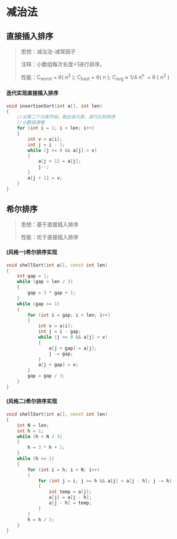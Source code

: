 # 减治法

## 直接插入排序

>思想：减治法-减常因子
>
>注释：小数组每次长度+1进行排序。
>
>性能：C<sub>worst</sub> = θ( n<sup>2</sup> ); C<sub>bast</sub> = θ( n ); C<sub>avg</sub> ≈ 1/4 n<sup>n</sup>  = θ ( n<sup>2</sup> )



#### 迭代实现直接插入排序 

```c++
void insertionSort(int a[], int len)
{
    //从第二个元素开始，取出该元素，进行比较排序
    //小数组递增
    for (int i = 1; i < len; i++)
    {
        int v = a[i];
        int j = i - 1;
        while (j >= 0 && a[j] > v)
        {
            a[j + 1] = a[j];
            j--;
        }
        a[j + 1] = v;
    }
}
```



## 希尔排序

>思想：基于直接插入排序
>
>性能：优于直接插入排序



#### (风格一)希尔排序实现

```c++
void shellSort(int a[], const int len)
{
    int gap = 1;
    while (gap < len / 3)
    {
        gap = 3 * gap + 1;
    }
    while (gap >= 1)
    {
        for (int i = gap; i < len; i++)
        {
            int v = a[i];
            int j = i - gap;
            while (j >= 0 && a[j] > v)
            {
                a[j + gap] = a[j];
                j -= gap;
            }
            a[j + gap] = v;
        }
        gap = gap / 3;
    }
}
```



#### (风格二)希尔排序实现

```c++
void shellSort(int a[], const int len)
{
    int N = len;
    int h = 1;
    while (h < N / 3)
    {
        h = 3 * h + 1;
    }
    while (h >= 1)
    {
        for (int i = h; i < N; i++)
        {
            for (int j = i; j >= h && a[j] < a[j - h]; j -= h)
            {
                int temp = a[j];
                a[j] = a[j - h];
                a[j - h] = temp;
            }
        }
        h = h / 3;
    }
}
```

